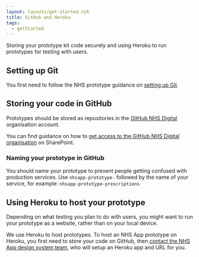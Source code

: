 ```yaml
---
layout: layouts/get-started.njk
title: GitHub and Heroku
tags:
  - getStarted
---
```


Storing your prototype kit code securely and using Heroku to run prototypes for testing with users.

## Setting up Git

You first need to follow the NHS prototype guidance on [setting up Git](https://prototype-kit.service-manual.nhs.uk/how-tos/git).

## Storing your code in GitHub

Prototypes should be stored as repositories in the [GitHub NHS Digital](https://github.com/NHSDigital) organisation account.

You can find guidance on how to [get access to the GitHub NHS Digital organisation](https://nhs.sharepoint.com/:u:/r/sites/X26_EngineeringCOE/SitePages/GitHub-User---how-to-request-access.aspx?csf=1&web=1&e=7WzUKB) on SharePoint.

### Naming your prototype in GitHub

You should name your prototype to prevent people getting confused with production services. Use `nhsapp-prototype-` followed by the name of your service, for example: `nhsapp-prototype-prescriptions`

## Using Heroku to host your prototype

Depending on what testing you plan to do with users, you might want to run your prototype as a website, rather than on your local device.

We use Heroku to host prototypes. To host an NHS App prototype on Heroku, you first need to store your code on GitHub, then [contact the NHS App design system team](/community/help-and-feedback/), who will setup an Heroku app and URL for you.
